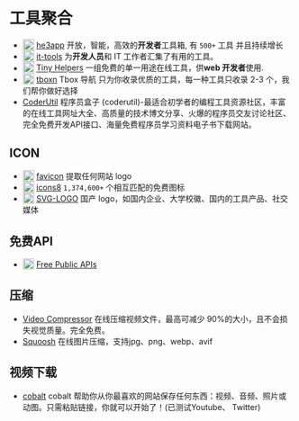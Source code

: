# 工具聚合

- <img src="https://favicon.im/portal.he3app.com" alt="portal.he3app.com favicon" width="20" style="vertical-align: sub;" /> [he3app](https://portal.he3app.com/) 开放，智能，高效的**开发者**工具箱, 有 `500+` 工具 并且持续增长
- <img src="https://favicon.im/it-tools.tech" alt="it-tools.tech favicon" width="20" style="vertical-align: sub;" /> [it-tools](https://it-tools.tech/) 为**开发人员**和 IT 工作者汇集了有用的工具。
- <img src="https://favicon.im/tiny-helpers.dev" alt="tiny-helpers.dev favicon" width="20" style="vertical-align: sub;" /> [Tiny Helpers](https://tiny-helpers.dev/) 一组免费的单一用途在线工具，供**web 开发者**使用.
- <img src="https://favicon.im/www.tboxn.com" alt="www.tboxn.com favicon" width="20" style="vertical-align: sub;" /> [tboxn](https://www.tboxn.com/) Tbox 导航 只为你收录优质的工具，每一种工具只收录 2-3 个，我们帮你做好选择
- [CoderUtil](https://www.coderutil.com/) 程序员盒子 (coderutil)-最适合初学者的编程工具资源社区，丰富的在线工具网址大全、高质量的技术博文分享、火爆的程序员交友讨论社区、完全免费开发API接口、海量免费程序员学习资料电子书下载网站。

## ICON

- <img src="https://favicon.im/favicon.im" alt="favicon.im favicon" width="20" style="vertical-align: sub;" /> [favicon](https://favicon.im/) 提取任何网站 logo
- <img src="https://favicon.im/icons8.com" alt="icons8.com favicon" width="20" style="vertical-align: sub;" /> [icons8](https://icons8.com/icons) `1,374,600+` 个相互匹配的免费图标
- <img src="https://favicon.im/svglogo.top" alt="svglogo.top favicon" width="20" style="vertical-align: sub;" /> [SVG-LOGO](https://svglogo.top/) 国产 logo，如国内企业、大学校徽、国内的工具产品、社交媒体

## 免费API

- <img src="https://favicon.im/www.freepublicapis.com" alt="www.freepublicapis.com favicon" width="20" style="vertical-align: sub;" /> [Free Public APIs](https://www.freepublicapis.com/)

## 压缩

- [Video Compressor](https://tools.rotato.app/compress) 在线压缩视频文件，最高可减少 90%的大小，且不会损失视觉质量。完全免费。
- [Squoosh](https://squoosh.app/) 在线图片压缩，支持jpg、png、webp、avif
  
## 视频下载

- [cobalt](https://cobalt.tools/) cobalt 帮助你从你最喜欢的网站保存任何东西：视频、音频、照片或动图。只需粘贴链接，你就可以开始了！(已测试Youtube、 Twitter)